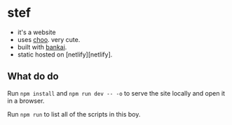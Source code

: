 # stef

 * it's a website
 * uses [choo][choo]. very cute.
 * built with [bankai][bankai].
 * static hosted on [netlify][netlify].

## What do do

Run `npm install` and `npm run dev -- -o` to serve the site locally and open it in a browser.

Run `npm run` to list all of the scripts in this boy.

[choo]: https://github.com/choojs/choo "choo"
[bankai]: https://github.com/choojs/bankai "bankai"
